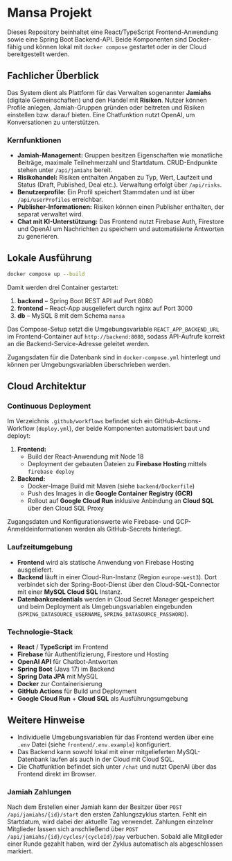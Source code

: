 # Mansa Projekt

Dieses Repository beinhaltet eine React/TypeScript Frontend-Anwendung sowie eine Spring Boot Backend-API. Beide Komponenten sind Docker-fähig und können lokal mit `docker compose` gestartet oder in der Cloud bereitgestellt werden.

## Fachlicher Überblick

Das System dient als Plattform für das Verwalten sogenannter **Jamiahs** (digitale Gemeinschaften) und den Handel mit **Risiken**. Nutzer können Profile anlegen, Jamiah-Gruppen gründen oder beitreten und Risiken einstellen bzw. darauf bieten. Eine Chatfunktion nutzt OpenAI, um Konversationen zu unterstützen.

### Kernfunktionen

- **Jamiah-Management:** Gruppen besitzen Eigenschaften wie monatliche Beiträge, maximale Teilnehmerzahl und Startdatum. CRUD-Endpunkte stehen unter `/api/jamiahs` bereit.
- **Risikohandel:** Risiken enthalten Angaben zu Typ, Wert, Laufzeit und Status (Draft, Published, Deal etc.). Verwaltung erfolgt über `/api/risks`.
- **Benutzerprofile:** Ein Profil speichert Stammdaten und ist über `/api/userProfiles` erreichbar.
- **Publisher-Informationen:** Risiken können einen Publisher enthalten, der separat verwaltet wird.
- **Chat mit KI-Unterstützung:** Das Frontend nutzt Firebase Auth, Firestore und OpenAI um Nachrichten zu speichern und automatisierte Antworten zu generieren.

## Lokale Ausführung

```bash
docker compose up --build
```

Damit werden drei Container gestartet:

1. **backend** – Spring Boot REST API auf Port 8080
2. **frontend** – React-App ausgeliefert durch nginx auf Port 3000
3. **db** – MySQL 8 mit dem Schema `mansa`

Das Compose-Setup setzt die Umgebungsvariable `REACT_APP_BACKEND_URL` im
Frontend-Container auf `http://backend:8080`, sodass API-Aufrufe korrekt an die
Backend-Service-Adresse geleitet werden.

Zugangsdaten für die Datenbank sind in `docker-compose.yml` hinterlegt und können per Umgebungsvariablen überschrieben werden.

## Cloud Architektur

### Continuous Deployment

Im Verzeichnis `.github/workflows` befindet sich ein GitHub-Actions-Workflow (`deploy.yml`), der beide Komponenten automatisiert baut und deployt:

1. **Frontend:**
   - Build der React-Anwendung mit Node 18
   - Deployment der gebauten Dateien zu **Firebase Hosting** mittels `firebase deploy`
2. **Backend:**
   - Docker-Image Build mit Maven (siehe `backend/Dockerfile`)
   - Push des Images in die **Google Container Registry (GCR)**
   - Rollout auf **Google Cloud Run** inklusive Anbindung an **Cloud SQL** über den Cloud SQL Proxy

Zugangsdaten und Konfigurationswerte wie Firebase- und GCP-Anmeldeinformationen werden als GitHub-Secrets hinterlegt.

### Laufzeitumgebung

- **Frontend** wird als statische Anwendung von Firebase Hosting ausgeliefert.
- **Backend** läuft in einer Cloud-Run-Instanz (Region `europe-west3`). Dort verbindet sich der Spring-Boot-Dienst über den Cloud-SQL-Connector mit einer **MySQL Cloud SQL** Instanz.
- **Datenbankcredentials** werden in Cloud Secret Manager gespeichert und beim Deployment als Umgebungsvariablen eingebunden (`SPRING_DATASOURCE_USERNAME`, `SPRING_DATASOURCE_PASSWORD`).

### Technologie-Stack

- **React** / **TypeScript** im Frontend
- **Firebase** für Authentifizierung, Firestore und Hosting
- **OpenAI API** für Chatbot-Antworten
- **Spring Boot** (Java 17) im Backend
- **Spring Data JPA** mit MySQL
- **Docker** zur Containerisierung
- **GitHub Actions** für Build und Deployment
- **Google Cloud Run** + **Cloud SQL** als Ausführungsumgebung

## Weitere Hinweise

- Individuelle Umgebungsvariablen für das Frontend werden über eine `.env` Datei (siehe `frontend/.env.example`) konfiguriert.
- Das Backend kann sowohl lokal mit einer mitgelieferten MySQL-Datenbank laufen als auch in der Cloud mit Cloud SQL.
- Die Chatfunktion befindet sich unter `/chat` und nutzt OpenAI über das Frontend direkt im Browser.

### Jamiah Zahlungen

Nach dem Erstellen einer Jamiah kann der Besitzer über `POST /api/jamiahs/{id}/start` den ersten Zahlungszyklus starten. Fehlt ein Startdatum, wird dabei der aktuelle Tag verwendet. Zahlungen einzelner Mitglieder lassen sich anschließend über `POST /api/jamiahs/{id}/cycles/{cycleId}/pay` verbuchen. Sobald alle Mitglieder einer Runde gezahlt haben, wird der Zyklus automatisch als abgeschlossen markiert.

